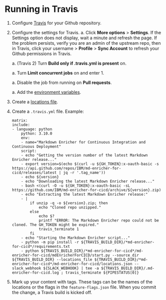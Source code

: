 <!--
# Copyright 2022, 2023 IBM Inc. All rights reserved
# SPDX-License-Identifier: Apache2.0
# Last updated: 2023-08-07
-->

# Running in Travis


1. Configure [Travis](https://docs.travis-ci.com/user/tutorial/#to-get-started-with-travis-ci-using-github) for your Github repository.
1. Configure the settings for Travis.
    a. Click **More options** > **Settings**. If the Settings option does not display, wait a minute and refresh the page. If the problem persists, verify you are an admin of the upstream repo, then in Travis, click your username > **Profile** > **Sync Account** to refresh your Github permissions in Travis.
    
    a. (Travis 2) Turn **Build only if .travis.yml is present** on. 

    a. Turn **Limit concurrent jobs** on and enter 1.

    a. Disable the job from running on **Pull requests**.

    a. Add the [environment variables](setup.md#environment-variables).
1. Create a [locations file](setup.md#locations-file). 
1. Create a `.travis.yml` file. Example:
    
    ```
    matrix:
    include:
    - language: python
        python: 3.10.0
        env:
        - name="Markdown Enricher for Continuous Integration and Continuous Deployment"
        script:
        - echo "Getting the version number of the latest Markdown Enricher release..."
        - export version=$(echo $(curl -u ${GH_TOKEN}:x-oauth-basic -s https://api.github.com/repos/IBM/md-enricher-for-cicd/releases/latest | jq -r '.tag_name'))
        - echo ${version}
        - echo "Downloading the latest Markdown Enricher release..."
        - bash <(curl -O -u ${GH_TOKEN}:x-oauth-basic -sL https://github.com/IBM/md-enricher-for-cicd/archive/${version}.zip)
        - echo "Extracting the latest Markdown Enricher release:"
        - |
            if unzip -q -o ${version}.zip; then
                echo "Cloned repo unzipped."
            else
                echo $? 
                printf "ERROR: The Markdown Enricher repo could not be cloned. The GH_TOKEN might be expired."
                travis_terminate 1
            fi
        - echo "Starting the Markdown Enricher script..."
        - python -m pip install -r ${TRAVIS_BUILD_DIR}/*md-enricher-for-cicd*/requirements.txt
        - python ${TRAVIS_BUILD_DIR}/*md-enricher-for-cicd*/md-enricher-for-cicd/mdEnricherForCICD/start.py --source_dir ${TRAVIS_BUILD_DIR} --locations_file ${TRAVIS_BUILD_DIR}/*md-enricher-for-cicd*/md-enricher-for-cicd/locations.json --slack_webhook ${SLACK_WEBHOOK} | tee -a ${TRAVIS_BUILD_DIR}/.md-enricher-for-cicd.log ; travis_terminate ${PIPESTATUS[0]}
    ```
1. Mark up your content with tags. These tags can be the names of the locations or the flags in the `feature-flags.json` file. When you commit the change, a Travis build is kicked off.




